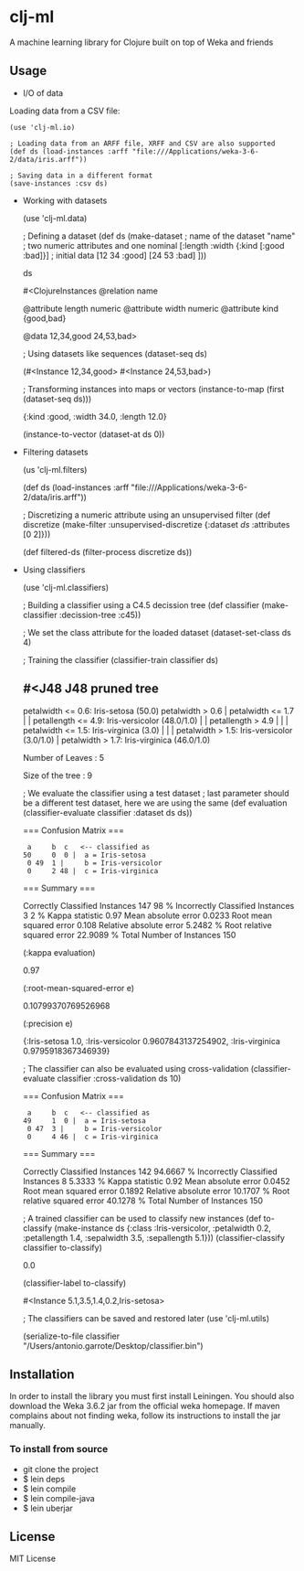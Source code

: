 # clj-ml

A machine learning library for Clojure built on top of Weka and friends

## Usage

* I/O of data

Loading data from a CSV file:

    (use 'clj-ml.io)

    ; Loading data from an ARFF file, XRFF and CSV are also supported
    (def ds (load-instances :arff "file:///Applications/weka-3-6-2/data/iris.arff"))

    ; Saving data in a different format
    (save-instances :csv ds)

* Working with datasets

    (use 'clj-ml.data)

    ; Defining a dataset
    (def ds (make-dataset ; name of the dataset
                    "name"
                    ; two numeric attributes and one nominal
                    [:length :width {:kind [:good :bad]}]
                    ; initial data
                     [12 34 :good]
                     [24 53 :bad] ]))

    ds

     #<ClojureInstances @relation name

     @attribute length numeric
     @attribute width numeric
     @attribute kind {good,bad}

     @data
     12,34,good
     24,53,bad>

    ; Using datasets like sequences
    (dataset-seq ds)

     (#<Instance 12,34,good> #<Instance 24,53,bad>)

    ; Transforming instances  into maps or vectors
    (instance-to-map (first (dataset-seq ds)))

     {:kind :good, :width 34.0, :length 12.0}

     (instance-to-vector (dataset-at ds 0))

* Filtering datasets

    (us 'clj-ml.filters)

    (def ds (load-instances :arff
    "file:///Applications/weka-3-6-2/data/iris.arff"))

    ; Discretizing a numeric attribute using an unsupervised filter
    (def  discretize (make-filter :unsupervised-discretize
                                                 {:dataset *ds*
                                                  :attributes [0 2]}))

    (def filtered-ds (filter-process discretize ds))

* Using classifiers

    (use 'clj-ml.classifiers)

    ; Building a classifier using a  C4.5 decission tree
    (def classifier (make-classifier :decission-tree :c45))

    ; We set the class attribute for the loaded dataset
    (dataset-set-class ds 4)

    ; Training the classifier
    (classifier-train classifier ds)

     #<J48 J48 pruned tree
     ------------------

     petalwidth <= 0.6: Iris-setosa (50.0)
     petalwidth > 0.6
     |	petalwidth <= 1.7
     |	|   petallength <= 4.9: Iris-versicolor (48.0/1.0)
     |	|   petallength > 4.9
     |	|   |	petalwidth <= 1.5: Iris-virginica (3.0)
     |	|   |	petalwidth > 1.5: Iris-versicolor (3.0/1.0)
     |	petalwidth > 1.7: Iris-virginica (46.0/1.0)

     Number of Leaves  :		5

     Size of the tree :	9


    ; We evaluate the classifier using a test dataset
    ; last parameter should be a different test dataset, here we are using the same
    (def evaluation   (classifier-evaluate classifier  :dataset ds ds))

     === Confusion Matrix ===

       a	 b  c	<-- classified as
      50	 0  0 |	 a = Iris-setosa
       0 49  1 |	 b = Iris-versicolor
       0	 2 48 |	 c = Iris-virginica

     === Summary ===

     Correctly Classified Instances	   147		     98	     %
     Incorrectly Classified Instances	     3		      2	     %
     Kappa statistic			     0.97
     Mean absolute error			     0.0233
     Root mean squared error		     0.108
     Relative absolute error		     5.2482 %
     Root relative squared error		    22.9089 %
     Total Number of Instances		   150

    (:kappa evaluation)

     0.97

    (:root-mean-squared-error e)

     0.10799370769526968

    (:precision e)

     {:Iris-setosa 1.0, :Iris-versicolor 0.9607843137254902, :Iris-virginica
      0.9795918367346939}

    ; The classifier can also be evaluated using cross-validation
    (classifier-evaluate classifier :cross-validation ds 10)

     === Confusion Matrix ===

       a	 b  c	<-- classified as
      49	 1  0 |	 a = Iris-setosa
       0 47  3 |	 b = Iris-versicolor
       0	 4 46 |	 c = Iris-virginica

     === Summary ===

     Correctly Classified Instances	   142		     94.6667 %
     Incorrectly Classified Instances	     8		      5.3333 %
     Kappa statistic			     0.92
     Mean absolute error			     0.0452
     Root mean squared error		     0.1892
     Relative absolute error		    10.1707 %
     Root relative squared error		    40.1278 %
     Total Number of Instances		   150

    ; A trained classifier can be used to classify new instances
    (def to-classify (make-instance ds
                                                      {:class :Iris-versicolor,
                                                      :petalwidth 0.2,
                                                      :petallength 1.4,
                                                      :sepalwidth 3.5,
                                                      :sepallength 5.1}))
    (classifier-classify classifier to-classify)

     0.0

    (classifier-label to-classify)

     #<Instance 5.1,3.5,1.4,0.2,Iris-setosa>


    ; The classifiers can be saved and restored later
    (use 'clj-ml.utils)

    (serialize-to-file classifier
    "/Users/antonio.garrote/Desktop/classifier.bin")

## Installation

In order to install the library you must first install Leiningen.
You should also download the Weka 3.6.2 jar from the official weka homepage.
If maven complains about not finding weka, follow its instructions to install
the jar manually.

### To install from source

*  git clone the project
* $ lein deps
* $ lein compile
* $ lein compile-java
* $ lein uberjar

## License

MIT License
